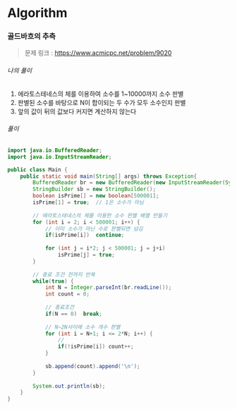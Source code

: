 # Algorithm

### 골드바흐의 추측

> 문제 링크 : https://www.acmicpc.net/problem/9020



###### 나의 풀이

1. 에라토스테네스의 체를 이용하여 소수를 1~10000까지 소수 판별
2. 판별된 소수를 바탕으로 N이 합이되는 두 수가 모두 소수인지 판별
3. 앞의 값이 뒤의 값보다 커지면 계산하지 않는다



###### 풀이

~~~java
import java.io.BufferedReader;
import java.io.InputStreamReader;

public class Main {
	public static void main(String[] args) throws Exception{
		BufferedReader br = new BufferedReader(new InputStreamReader(System.in));
		StringBuilder sb = new StringBuilder();
		boolean isPrime[] = new boolean[500001];
		isPrime[1] = true;	// 1은 소수가 아님
		
		// 에라토스테네스의 체를 이용한 소수 판별 배열 만들기
		for (int i = 2; i < 500001; i++) {
			// 이미 소수가 아닌 수로 판별되면 넘김
			if(isPrime[i])	continue;
			
			for (int j = i*2; j < 500001; j = j+i)
				isPrime[j] = true;
		}
		
		// 종료 조건 전까지 반복
		while(true) {
			int N = Integer.parseInt(br.readLine());
			int count = 0;
			
			// 종료조건
			if(N == 0)	break;
			
			// N~2N사이에 소수 개수 판별
			for (int i = N+1; i <= 2*N; i++) {
				// 
				if(!isPrime[i])	count++;
			}
			
			sb.append(count).append('\n');
		}
		
		System.out.println(sb);
	}
}
~~~
